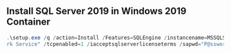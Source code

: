 ## Install SQL Server 2019 in Windows 2019 Container
```powershell
.\setup.exe /q /action=Install /Features=SQLEngine /instancename=MSSQLSERVER /sqlsvcaccount="sqladmin" /sqlsvcpassword="P@ssword99" /sqlsysadminaccounts="sqladmin" /agtsvcaccount="NT AUTHORITY\Netwo
rk Service" /tcpenabled=1 /iacceptsqlserverlicenseterms /sapwd="P@ssword99" /securitymode=SQL
```